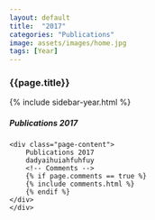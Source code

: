 ```yaml
---
layout: default
title:  "2017"
categories: "Publications"
image: assets/images/home.jpg
tags: [Year]
---
```

<div class="container">
<h3 class="font-weight-bold spanborder"><span>{{page.title}}</span></h3>
<div class="row">
    <div class="col-md-3">
        {% include sidebar-year.html %}
    </div>
    <div class="col-md-8">
    <h5> Publications 2017 </h5>

    <div class="page-content">
        Publications 2017
        dadyaihuiahfuhfuy
        <!-- Comments -->
        {% if page.comments == true %}
        {% include comments.html %}
        {% endif %}
    </div>
    </div>

</div>
</div>
